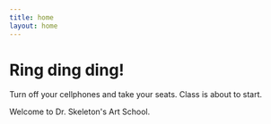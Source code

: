 ```yaml
---
title: home
layout: home
---
```


# Ring ding ding!

Turn off your cellphones and take your seats. Class is about to start.

Welcome to Dr. Skeleton's Art School.